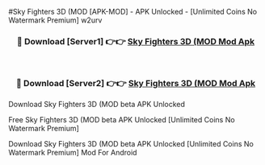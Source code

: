 #Sky Fighters 3D (MOD [APK-MOD] - APK Unlocked - [Unlimited Coins No Watermark Premium] w2urv



<div align="center">

<h3>🔴 Download [Server1] 👉👉 <a href="https://momento.my/?title=Sky_Fighters_3D_(MOD">Sky Fighters 3D (MOD Mod Apk</a></h3><br>

<h3>🔴 Download [Server2] 👉👉 <a href="https://momento.my/?title=Sky_Fighters_3D_(MOD">Sky Fighters 3D (MOD Mod Apk</a></h3>
</div>



Download Sky Fighters 3D (MOD beta APK Unlocked

Free Sky Fighters 3D (MOD beta APK Unlocked [Unlimited Coins No Watermark Premium]

Download Sky Fighters 3D (MOD beta APK Unlocked [Unlimited Coins No Watermark Premium] Mod For Android
